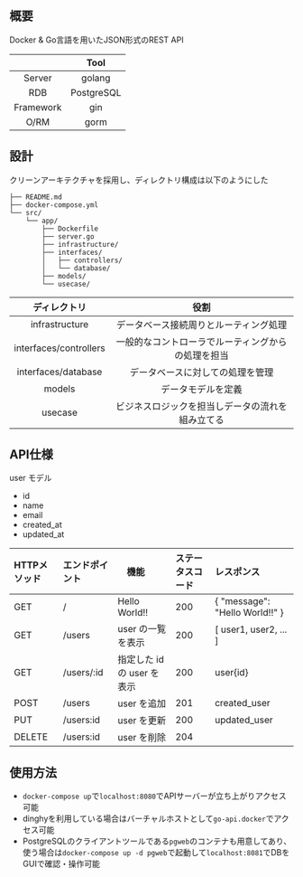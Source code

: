 ## 概要
Docker & Go言語を用いたJSON形式のREST API

|| Tool |
|:----------:|:-----------:|
| Server | golang |
| RDB | PostgreSQL |
| Framework | gin |
| O/RM | gorm |


## 設計
クリーンアーキテクチャを採用し、ディレクトリ構成は以下のようにした

```
├── README.md
├── docker-compose.yml
└── src/
    └── app/
        ├── Dockerfile
        ├── server.go
        ├── infrastructure/
        ├── interfaces/
        │   ├── controllers/
        │   └── database/
        ├── models/
        └── usecase/
```

|ディレクトリ| 役割 |
|:----------:|:-----------:|
| infrastructure | データベース接続周りとルーティング処理 |
| interfaces/controllers | 一般的なコントローラでルーティングからの処理を担当 |
| interfaces/database | データベースに対しての処理を管理 |
| models | データモデルを定義 |
| usecase | ビジネスロジックを担当しデータの流れを組み立てる |


## API仕様

user モデル
 - id
 - name
 - email
 - created_at
 - updated_at
 
|HTTPメソッド| エンドポイント |　機能 | ステータスコード | レスポンス |
|:----------|:-----------|:----------|:-----------|:-----------|
| GET | / | Hello World!! | 200 | { "message": "Hello World!!" } |
| GET | /users | user の一覧を表示 | 200 | [ user1, user2, ... ] |
| GET | /users/:id | 指定した id の user を表示 | 200 | user{id} |
| POST | /users | user を追加 | 201 | created_user |
| PUT | /users:id | user を更新 | 200 | updated_user |
| DELETE | /users:id | user を削除 | 204 |  |


## 使用方法

- `docker-compose up`で`localhost:8080`でAPIサーバーが立ち上がりアクセス可能
- dinghyを利用している場合はバーチャルホストとして`go-api.docker`でアクセス可能
- PostgreSQLのクライアントツールである`pgweb`のコンテナも用意してあり、使う場合は`docker-compose up -d pgweb`で起動して`localhost:8081`でDBをGUIで確認・操作可能

